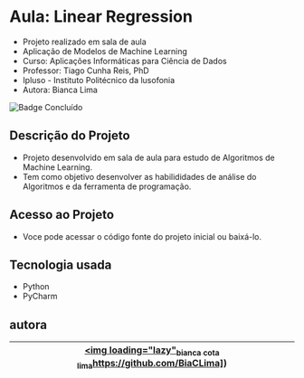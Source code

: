 # Aula: Linear Regression

- Projeto realizado em sala de aula
- Aplicação de Modelos de Machine Learning
- Curso: Aplicações Informáticas para Ciência de Dados
- Professor: Tiago Cunha Reis, PhD
- Ipluso - Instituto Politécnico da lusofonia
- Autora: Bianca Lima

![Badge Concluído](http://img.shields.io/static/v1?label=STATUS&message=CONCLUÍDO&color=GREEN&style=for-the-badge)

## Descrição do Projeto

- Projeto desenvolvido em sala de aula para estudo de Algoritmos de Machine Learning.
- Tem como objetivo desenvolver as habilididades de análise do Algoritmos e da ferramenta de programação.

## Acesso ao Projeto

- Voce pode acessar o código fonte do projeto inicial ou baixá-lo.

## Tecnologia usada
 
 - Python
 - PyCharm

## autora

  | [<img loading="lazy"<sub>bianca cota lima</sub>]([https://github.com/BiaCLima)https://github.com/BiaCLima]) |
  | :---: |
